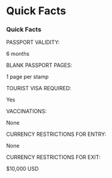 # Quick Facts

### Quick Facts

PASSPORT VALIDITY:

6 months

BLANK PASSPORT PAGES:

1 page per stamp

TOURIST VISA REQUIRED:

Yes

VACCINATIONS:

None

CURRENCY RESTRICTIONS FOR ENTRY:

None

CURRENCY RESTRICTIONS FOR EXIT:

$10,000 USD